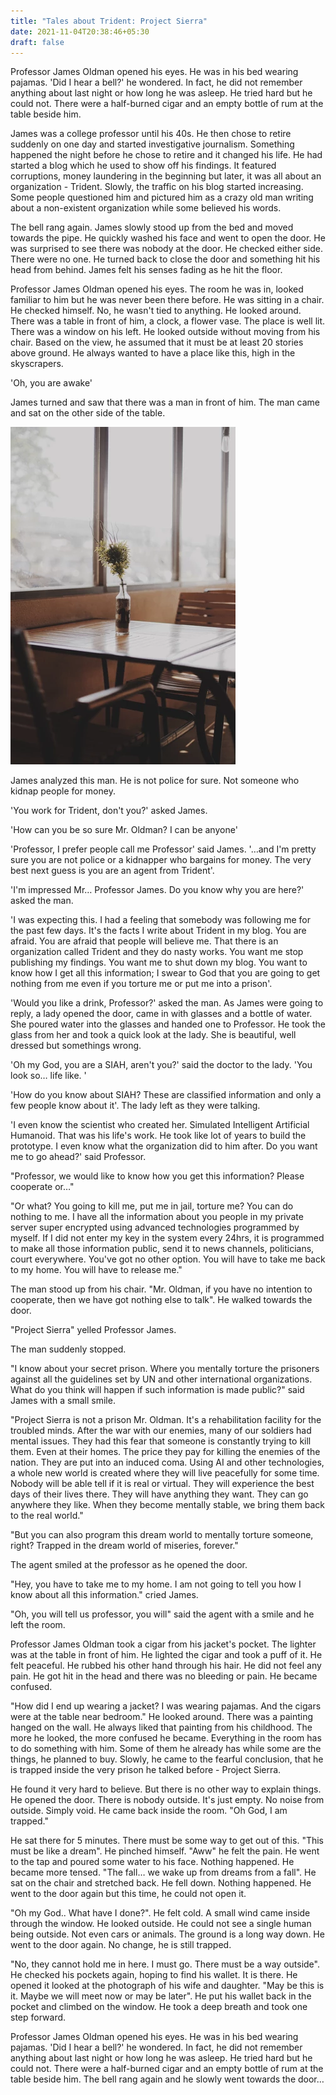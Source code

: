```yaml
---
title: "Tales about Trident: Project Sierra"
date: 2021-11-04T20:38:46+05:30
draft: false
---
```


Professor James Oldman opened his eyes. He was in his bed wearing pajamas. 'Did I hear a bell?' he wondered. In fact, he did not remember anything about last night or how long he was asleep. He tried hard but he could not. There were a half-burned cigar and an empty bottle of rum at the table beside him.

James was a college professor until his 40s. He then chose to retire suddenly on one day and started investigative journalism. Something happened the night before he chose to retire and it changed his life. He had started a blog which he used to show off his findings. It featured corruptions, money laundering in the beginning but later, it was all about an organization - Trident. Slowly, the traffic on his blog started increasing. Some people questioned him and pictured him as a crazy old man writing about a non-existent organization while some believed his words.

The bell rang again. James slowly stood up from the bed and moved towards the pipe. He quickly washed his face and went to open the door. He was surprised to see there was nobody at the door. He checked either side. There were no one. He turned back to close the door and something hit his head from behind. James felt his senses fading as he hit the floor.

Professor James Oldman opened his eyes. The room he was in, looked familiar to him but he was never been there before. He was sitting in a chair. He checked himself. No, he wasn't tied to anything. He looked around. There was a table in front of him, a clock, a flower vase. The place is well lit. There was a window on his left. He looked outside without moving from his chair. Based on the view, he assumed that it must be at least 20 stories above ground. He always wanted to have a place like this, high in the skyscrapers.

'Oh, you are awake'

James turned and saw that there was a man in front of him. The man came and sat on the other side of the table.

![](/images/flower.webp)

James analyzed this man. He is not police for sure. Not someone who kidnap people for money.

'You work for Trident, don't you?' asked James.

'How can you be so sure Mr. Oldman? I can be anyone'

'Professor, I prefer people call me Professor' said James. '…and I'm pretty sure you are not police or a kidnapper who bargains for money. The very best next guess is you are an agent from Trident'.

'I'm impressed Mr… Professor James. Do you know why you are here?' asked the man.

'I was expecting this. I had a feeling that somebody was following me for the past few days. It's the facts I write about Trident in my blog. You are afraid. You are afraid that people will believe me. That there is an organization called Trident and they do nasty works. You want me stop publishing my findings. You want me to shut down my blog. You want to know how I get all this information; I swear to God that you are going to get nothing from me even if you torture me or put me into a prison'.

'Would you like a drink, Professor?' asked the man. As James were going to reply, a lady opened the door, came in with glasses and a bottle of water. She poured water into the glasses and handed one to Professor. He took the glass from her and took a quick look at the lady. She is beautiful, well dressed but somethings wrong.

'Oh my God, you are a SIAH, aren't you?' said the doctor to the lady. 'You look so… life like. '

'How do you know about SIAH? These are classified information and only a few people know about it'. The lady left as they were talking.

'I even know the scientist who created her. Simulated Intelligent Artificial Humanoid. That was his life's work. He took like lot of years to build the prototype. I even know what the organization did to him after. Do you want me to go ahead?' said Professor.

"Professor, we would like to know how you get this information? Please cooperate or…"

"Or what? You going to kill me, put me in jail, torture me? You can do nothing to me. I have all the information about you people in my private server super encrypted using advanced technologies programmed by myself. If I did not enter my key in the system every 24hrs, it is programmed to make all those information public, send it to news channels, politicians, court everywhere. You've got no other option. You will have to take me back to my home. You will have to release me."

The man stood up from his chair. "Mr. Oldman, if you have no intention to cooperate, then we have got nothing else to talk". He walked towards the door.

"Project Sierra" yelled Professor James.

The man suddenly stopped.

"I know about your secret prison. Where you mentally torture the prisoners against all the guidelines set by UN and other international organizations. What do you think will happen if such information is made public?" said James with a small smile.

"Project Sierra is not a prison Mr. Oldman. It's a rehabilitation facility for the troubled minds. After the war with our enemies, many of our soldiers had mental issues. They had this fear that someone is constantly trying to kill them. Even at their homes. The price they pay for killing the enemies of the nation. They are put into an induced coma. Using AI and other technologies, a whole new world is created where they will live peacefully for some time. Nobody will be able tell if it is real or virtual. They will experience the best days of their lives there. They will have anything they want. They can go anywhere they like. When they become mentally stable, we bring them back to the real world."

"But you can also program this dream world to mentally torture someone, right? Trapped in the dream world of miseries, forever."

The agent smiled at the professor as he opened the door.

"Hey, you have to take me to my home. I am not going to tell you how I know about all this information." cried James.

"Oh, you will tell us professor, you will" said the agent with a smile and he left the room.

Professor James Oldman took a cigar from his jacket's pocket. The lighter was at the table in front of him. He lighted the cigar and took a puff of it. He felt peaceful. He rubbed his other hand through his hair. He did not feel any pain. He got hit in the head and there was no bleeding or pain. He became confused.

"How did I end up wearing a jacket? I was wearing pajamas. And the cigars were at the table near bedroom." He looked around. There was a painting hanged on the wall. He always liked that painting from his childhood. The more he looked, the more confused he became. Everything in the room has to do something with him. Some of them he already has while some are the things, he planned to buy. Slowly, he came to the fearful conclusion, that he is trapped inside the very prison he talked before - Project Sierra.

He found it very hard to believe. But there is no other way to explain things. He opened the door. There is nobody outside. It's just empty. No noise from outside. Simply void. He came back inside the room. "Oh God, I am trapped."

He sat there for 5 minutes. There must be some way to get out of this. "This must be like a dream". He pinched himself. "Aww" he felt the pain. He went to the tap and poured some water to his face. Nothing happened. He became more tensed. "The fall… we wake up from dreams from a fall". He sat on the chair and stretched back. He fell down. Nothing happened. He went to the door again but this time, he could not open it.

"Oh my God.. What have I done?". He felt cold. A small wind came inside through the window. He looked outside. He could not see a single human being outside. Not even cars or animals. The ground is a long way down. He went to the door again. No change, he is still trapped.

"No, they cannot hold me in here. I must go. There must be a way outside". He checked his pockets again, hoping to find his wallet. It is there. He opened it looked at the photograph of his wife and daughter. "May be this is it. Maybe we will meet now or may be later". He put his wallet back in the pocket and climbed on the window. He took a deep breath and took one step forward.

Professor James Oldman opened his eyes. He was in his bed wearing pajamas. 'Did I hear a bell?' he wondered. In fact, he did not remember anything about last night or how long he was asleep. He tried hard but he could not. There were a half-burned cigar and an empty bottle of rum at the table beside him. The bell rang again and he slowly went towards the door…
